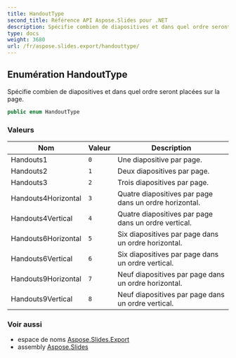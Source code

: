 ```yaml
---  
title: HandoutType
second_title: Référence API Aspose.Slides pour .NET  
description: Spécifie combien de diapositives et dans quel ordre seront placées sur la page.
type: docs  
weight: 3680  
url: /fr/aspose.slides.export/handouttype/
---  
```


## Enumération HandoutType  

Spécifie combien de diapositives et dans quel ordre seront placées sur la page.  

```csharp  
public enum HandoutType  
```  

### Valeurs  

| Nom | Valeur | Description |  
| --- | --- | --- |  
| Handouts1 | `0` | Une diapositive par page. |  
| Handouts2 | `1` | Deux diapositives par page. |  
| Handouts3 | `2` | Trois diapositives par page. |  
| Handouts4Horizontal | `3` | Quatre diapositives par page dans un ordre horizontal. |  
| Handouts4Vertical | `4` | Quatre diapositives par page dans un ordre vertical. |  
| Handouts6Horizontal | `5` | Six diapositives par page dans un ordre horizontal. |  
| Handouts6Vertical | `6` | Six diapositives par page dans un ordre vertical. |  
| Handouts9Horizontal | `7` | Neuf diapositives par page dans un ordre horizontal. |  
| Handouts9Vertical | `8` | Neuf diapositives par page dans un ordre vertical. |  

### Voir aussi  

* espace de noms [Aspose.Slides.Export](../../aspose.slides.export)  
* assembly [Aspose.Slides](../../)  

<!-- NE PAS MODIFIER : généré par xmldocmd pour Aspose.Slides.dll -->